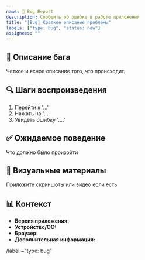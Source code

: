 ```yaml
---
name: 🐛 Bug Report
description: Сообщить об ошибке в работе приложения
title: "[Bug] Краткое описание проблемы"
labels: ["type: bug", "status: new"]
assignees: ""
---
```


## 🐛 Описание бага
Четкое и ясное описание того, что происходит.

## 🔍 Шаги воспроизведения
1. Перейти к '...'
2. Нажать на '....'
3. Увидеть ошибку '....'

## ✅ Ожидаемое поведение
Что должно было произойти

## 📸 Визуальные материалы
Приложите скриншоты или видео если есть

## 📊 Контекст
- **Версия приложения:**
- **Устройство/ОС:**
- **Браузер:**
- **Дополнительная информация:**

/label ~"type: bug"